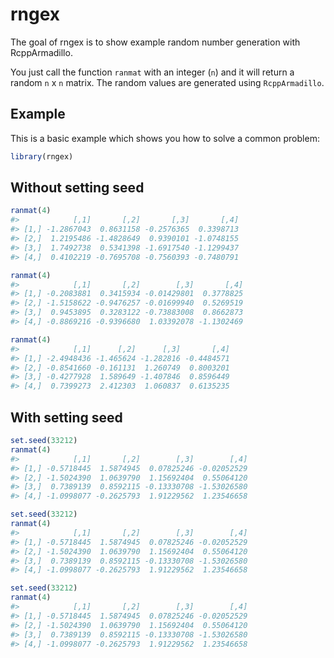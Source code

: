 
<!-- README.md is generated from README.Rmd. Please edit that file -->

# rngex

The goal of rngex is to show example random number generation with
RcppArmadillo.

You just call the function `ranmat` with an integer (`n`) and it will
return a random `n` x `n` matrix. The random values are generated using
`RcppArmadillo`.

## Example

This is a basic example which shows you how to solve a common problem:

``` r
library(rngex)
```

## Without setting seed

``` r
ranmat(4)
#>            [,1]       [,2]       [,3]       [,4]
#> [1,] -1.2867043  0.8631158 -0.2576365  0.3398713
#> [2,]  1.2195486 -1.4828649  0.9390101 -1.0748155
#> [3,]  1.7492738  0.5341398 -1.6917540 -1.1299437
#> [4,]  0.4102219 -0.7695708 -0.7560393 -0.7480791

ranmat(4)
#>            [,1]       [,2]        [,3]       [,4]
#> [1,] -0.2083881  0.3415934 -0.01429801  0.3778825
#> [2,] -1.5158622 -0.9476257 -0.01699940  0.5269519
#> [3,]  0.9453895  0.3283122 -0.73883008  0.8662873
#> [4,] -0.8869216 -0.9396680  1.03392078 -1.1302469

ranmat(4)
#>            [,1]      [,2]      [,3]       [,4]
#> [1,] -2.4948436 -1.465624 -1.282816 -0.4484571
#> [2,] -0.8541660 -0.161131  1.260749  0.8003201
#> [3,] -0.4277928  1.589649 -1.407846  0.8596449
#> [4,]  0.7399273  2.412303  1.060837  0.6135235
```

## With setting seed

``` r
set.seed(33212)
ranmat(4)
#>            [,1]       [,2]        [,3]        [,4]
#> [1,] -0.5718445  1.5874945  0.07825246 -0.02052529
#> [2,] -1.5024390  1.0639790  1.15692404  0.55064120
#> [3,]  0.7389139  0.8592115 -0.13330708 -1.53026580
#> [4,] -1.0998077 -0.2625793  1.91229562  1.23546658

set.seed(33212)
ranmat(4)
#>            [,1]       [,2]        [,3]        [,4]
#> [1,] -0.5718445  1.5874945  0.07825246 -0.02052529
#> [2,] -1.5024390  1.0639790  1.15692404  0.55064120
#> [3,]  0.7389139  0.8592115 -0.13330708 -1.53026580
#> [4,] -1.0998077 -0.2625793  1.91229562  1.23546658

set.seed(33212)
ranmat(4)
#>            [,1]       [,2]        [,3]        [,4]
#> [1,] -0.5718445  1.5874945  0.07825246 -0.02052529
#> [2,] -1.5024390  1.0639790  1.15692404  0.55064120
#> [3,]  0.7389139  0.8592115 -0.13330708 -1.53026580
#> [4,] -1.0998077 -0.2625793  1.91229562  1.23546658
```
